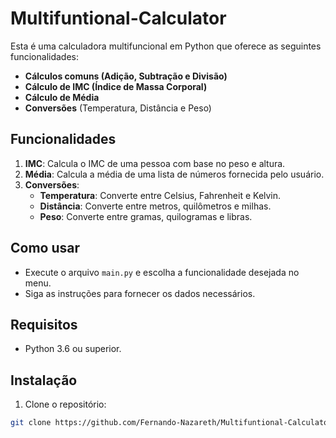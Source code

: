 # Multifuntional-Calculator

Esta é uma calculadora multifuncional em Python que oferece as seguintes funcionalidades:

- **Cálculos comuns (Adição, Subtração e Divisão)**
- **Cálculo de IMC (Índice de Massa Corporal)**
- **Cálculo de Média**
- **Conversões** (Temperatura, Distância e Peso)

## Funcionalidades

1. **IMC**: Calcula o IMC de uma pessoa com base no peso e altura.
2. **Média**: Calcula a média de uma lista de números fornecida pelo usuário.
3. **Conversões**:
   - **Temperatura**: Converte entre Celsius, Fahrenheit e Kelvin.
   - **Distância**: Converte entre metros, quilômetros e milhas.
   - **Peso**: Converte entre gramas, quilogramas e libras.

## Como usar

- Execute o arquivo `main.py` e escolha a funcionalidade desejada no menu.
- Siga as instruções para fornecer os dados necessários.

## Requisitos

- Python 3.6 ou superior.

## Instalação

1. Clone o repositório:

```bash
git clone https://github.com/Fernando-Nazareth/Multifuntional-Calculator.git
```
